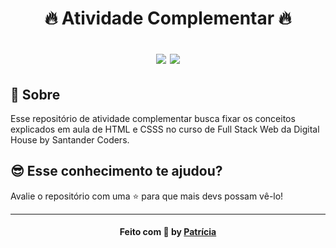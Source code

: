 <h1 align="center">
  🔥 Atividade Complementar 🔥
  
  <p align="center">
  <img src="https://img.shields.io/badge/tech-front--end-blue" />

  <a href="https://www.digitalhouse.com/br/">
    <img src="https://img.shields.io/badge/source-DigitalHouse-red" />
  </a>
  </p>
</h1>

## 🧐 Sobre

Esse repositório de atividade complementar busca fixar os conceitos explicados em aula de HTML e CSSS no curso de Full Stack Web da Digital House by Santander Coders.

## 😎 Esse conhecimento te ajudou?

Avalie o repositório com uma ⭐ para que mais devs possam vê-lo!

---

<h4 align="center">
    Feito com 🧡 by <a href="https://www.linkedin.com/in/patricia-mashiba/" target="_blank">Patrícia</a>
</h4>
